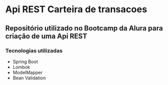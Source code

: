 # Api REST Carteira de transacoes
## Repositório utilizado no Bootcamp da Alura para criação de uma Api REST
### Tecnologias utilizadas
* Spring Boot
* Lombok
* ModelMapper
* Bean Validation
